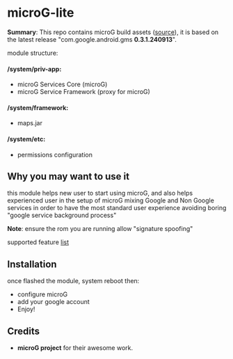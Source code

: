# microG-lite

**Summary**: This repo contains microG build assets ([source](https://microg.org/download.html)), it is based on the latest release "com.google.android.gms **0.3.1.240913**".

module structure:
#### /system/priv-app:
- microG Services Core (microG)
- microG Service Framework (proxy for microG)

#### /system/framework:
- maps.jar

#### /system/etc:
- permissions configuration

## Why you may want to use it
this module helps new user to start using microG, and also helps experienced user in the setup of microG
mixing Google and Non Google services in order to have the most standard user experience avoiding boring "google service background process"

**Note**:
ensure the rom you are running allow "signature spoofing"

supported feature [list](https://github.com/microg/android_packages_apps_GmsCore/wiki/Implementation-Status)

## Installation
once flashed the module, system reboot then:
- configure microG
- add your google account
- Enjoy!

## Credits
- **microG project** for their awesome work.
